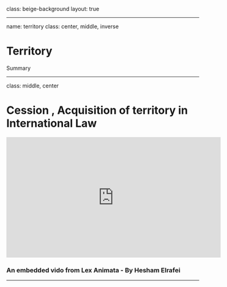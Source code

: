 class: beige-background
layout: true

---

name: territory
class: center, middle, inverse

# Territory
Summary

---

class: middle, center

# Cession , Acquisition of territory in International Law 

<iframe width="560" height="315" src="https://www.youtube.com/embed/od_CDKcLlB8" frameborder="0" allow="accelerometer; autoplay; encrypted-media; gyroscope; picture-in-picture" allowfullscreen></iframe>

### An embedded vido from Lex Animata - By Hesham Elrafei

---
